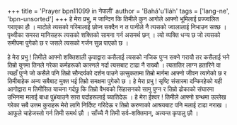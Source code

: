+++
title = 'Prayer bpn11099 in नेपाली'
author = 'Bahá'u'lláh'
tags = ['lang-ne', 'bpn-unsorted']
+++
हे मेरा प्रभु, म जान्दिन कि तिमीले कुन आगोले आफ्नो भूमिलाई प्रज्ज्वलित गराएका हौ । माटोले त्यसको गरिमालाई छोप्न सक्दैन न त पानीले नै त्यसको ज्वालालाई निभाउन सक्छ । पृथ्वीका समस्त मानिसहरू त्यसको शक्तिको सामना गर्न असमर्थ छन् । त्यो व्यक्ति धन्य छ जो त्यसको समीपमा पुगेको छ र जसले त्यसको गर्जन सुन्न पाएको छ । 

हे मेरा प्रभु ! तिमीले आफ्नो शक्तिशाली कृपाद्वारा कसैलाई त्यसको नजिक पुग्न सक्ने गरायौ तर कसैलाई भने तिम्रो युगमा तिनले गरेका कर्महरूको कारणले गर्दा त्यसबाट टाढा नै राख्यौ । त्यतातिर लाग्न हतारिने वा त्यहाँ पुग्ने जो कसैले पनि तिम्रो सौन्दर्यको दर्शन पाउने उत्सुकतामा तिम्रो मार्गमा आफ्नो जीवन त्यागेको छ र तिमीबाहेक अन्य सबैबाट मुक्त भई तिम्रो समक्षमा पुगेको छ । हे मेरा प्रभु ! सृष्टि संसारमा दन्किरहेको यही आगोद्वारा म तिमीसित याचना गर्दछु कि तिम्रो वैभवको सिंहासनको सामु पुग्न र तिम्रो ढोकाको संघारमा उभिनमा मलाई बाधा पु¥याउने सारा पर्दाहरूलाई च्यातिदेऊ । हे मेरा ईश्वर ! तिमीले आफ्नो ग्रन्थमा उल्लेख गरेका सबै उत्तम कुराहरू मेरो लागि निर्दिष्ट गरिदेऊ र तिम्रो करुणाको आश्रयबाट पनि मलाई टाढा नराख । आफूले चाहेजस्तो गर्न तिमी समर्थ छौ । साँच्चै नै तिमी सर्व–शक्तिमान्, अत्यन्त कृपालु छौ ।
